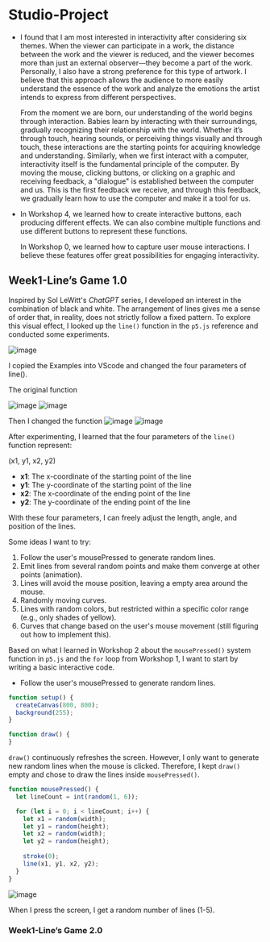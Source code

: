 # Studio-Project

- I found that I am most interested in interactivity after considering six themes. When the viewer can participate in a work, the distance between the work and the viewer is reduced, and the viewer becomes more than just an external observer—they become a part of the work. Personally, I also have a strong preference for this type of artwork. I believe that this approach allows the audience to more easily understand the essence of the work and analyze the emotions the artist intends to express from different perspectives.
  
  From the moment we are born, our understanding of the world begins through interaction. Babies learn by interacting with their surroundings, gradually recognizing their relationship with the world. Whether it’s through touch, hearing sounds, or perceiving things visually and through touch, these interactions are the starting points for acquiring knowledge and understanding. Similarly, when we first interact with a computer, interactivity itself is the fundamental principle of the computer. By moving the mouse, clicking buttons, or clicking on a graphic and receiving feedback, a "dialogue" is established between the computer and us. This is the first feedback we receive, and through this feedback, we gradually learn how to use the computer and make it a tool for us.

- In Workshop 4, we learned how to create interactive buttons, each producing different effects. We can also combine multiple functions and use different buttons to represent these functions.

  In Workshop 0, we learned how to capture user mouse interactions. I believe these features offer great possibilities for engaging interactivity.

## Week1-Line’s Game 1.0
Inspired by Sol LeWitt's *ChatGPT* series, I developed an interest in the combination of black and white. The arrangement of lines gives me a sense of order that, in reality, does not strictly follow a fixed pattern. To explore this visual effect, I looked up the `line()` function in the `p5.js` reference and conducted some experiments.

![image](https://github.com/user-attachments/assets/cdcca91f-5dd1-4ee1-83a3-953da22f572a)

I copied the Examples into VScode and changed the four parameters of line().

The original function

![image](https://github.com/user-attachments/assets/8cd2cef1-b779-495f-bd3d-75b5e81a50bd)
![image](https://github.com/user-attachments/assets/e412ded7-f781-4ef2-8fe4-4c85caefdea6)

Then I changed the function
![image](https://github.com/user-attachments/assets/a6194eed-7ce4-4b08-9c60-66f658b67d46)
![image](https://github.com/user-attachments/assets/3f97365e-9e58-41ff-8b15-5059a2790d22)

After experimenting, I learned that the four parameters of the `line()` function represent:  

(x1, y1, x2, y2)  
- **x1**: The x-coordinate of the starting point of the line  
- **y1**: The y-coordinate of the starting point of the line  
- **x2**: The x-coordinate of the ending point of the line  
- **y2**: The y-coordinate of the ending point of the line  

With these four parameters, I can freely adjust the length, angle, and position of the lines.

Some ideas I want to try:  

1. Follow the user's mousePressed to generate random lines.  
2. Emit lines from several random points and make them converge at other points (animation).  
3. Lines will avoid the mouse position, leaving a empty area around the mouse.  
4. Randomly moving curves.  
5. Lines with random colors, but restricted within a specific color range (e.g., only shades of yellow).  
6. Curves that change based on the user's mouse movement (still figuring out how to implement this).

Based on what I learned in Workshop 2 about the `mousePressed()` system function in `p5.js` and the `for` loop from Workshop 1, I want to start by writing a basic interactive code.
- Follow the user's mousePressed to generate random lines.

```javascript
function setup() {
  createCanvas(800, 800);
  background(255);
}

function draw() {
}
```

`draw()` continuously refreshes the screen. However, I only want to generate new random lines when the mouse is clicked. Therefore, I kept `draw()` empty and chose to draw the lines inside `mousePressed()`.

```Javascript
function mousePressed() {
  let lineCount = int(random(1, 6));

  for (let i = 0; i < lineCount; i++) {
    let x1 = random(width);
    let y1 = random(height);
    let x2 = random(width);
    let y2 = random(height);
    
    stroke(0);
    line(x1, y1, x2, y2);
  }
}
```

![image](https://github.com/user-attachments/assets/d95ecf3c-f72e-463a-9019-fb5f91e8f6aa)

When I press the screen, I get a random number of lines (1-5).

### Week1-Line’s Game 2.0
